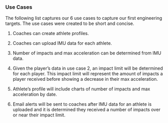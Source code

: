 ### Use Cases

The following list captures our 6 use cases to capture our first engineering targets. The use cases were created to be short and concise.

1. Coaches can create athlete profiles.

2. Coaches can upload IMU data for each athlete.

3. Number of impacts and max acceleration can be determined from IMU data.

4. Given the player’s data in use case 2, an impact limit will be determined for each player. This impact limit will represent the amount of impacts a player received before showing a decrease in their max acceleration.

5. Athlete’s profile will include charts of number of impacts and max acceleration by date.

6. Email alerts will be sent to coaches after IMU data for an athlete is uploaded and it is determined they received a number of impacts over or near their impact limit.